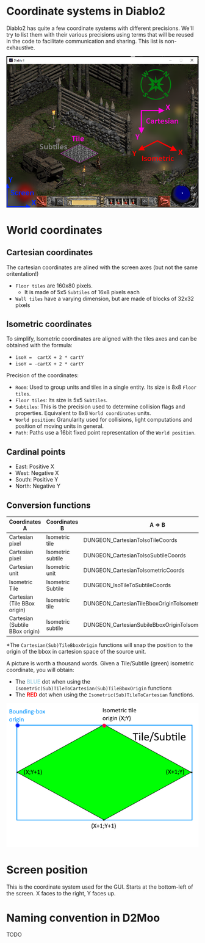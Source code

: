 # Coordinate systems in Diablo2

Diablo2 has quite a few coordinate systems with different precisions.
We'll try to list them with their various precisions using terms that will be reused in the code to facilitate communication and sharing. This list is non-exhaustive.

![D2 Coordinates](assets/img/Coordinates.png)

# World coordinates

## Cartesian coordinates

The cartesian coordinates are alined with the screen axes (but not the same oritentation!)

- `Floor tiles` are 160x80 pixels.
  - It is made of 5x5 `Subtiles` of 16x8 pixels each
- `Wall tiles` have a varying dimension, but are made of blocks of 32x32 pixels

## Isometric coordinates

To simplify, Isometric coordinates are aligned with the tiles axes and can be obtained with the formula:

- `isoX =  cartX + 2 * cartY`
- `isoY = -cartX + 2 * cartY`

Precision of the coordinates:

- `Room`: Used to group units and tiles in a single entity. Its size is 8x8 `Floor tiles`.
- `Floor tiles`: Its size is 5x5 `Subtiles`.
- `Subtiles`: This is the precision used to determine collision flags and properties. Equivalent to 8x8 `World coordinates` units.
- `World position`: Granularity used for collisions, light computations and position of moving units in general.
- `Path`: Paths use a 16bit fixed point representation of the `World position`.

## Cardinal points

- East: Positive X
- West: Negative X
- South: Positive Y
- North: Negative Y

## Conversion functions

| Coordinates A                   | Coordinates B     | A => B                                             | 1.10f ordinal  | B => A                                              | 1.10f ordinal  |
|---------------------------------|-------------------|----------------------------------------------------|----------------|-----------------------------------------------------|----------------|
| Cartesian pixel                 | Isometric tile    | DUNGEON_CartesianToIsoTileCoords                   | D2Common@10107 | DUNGEON_IsoTileToCartesianCoords                    | D2Common@10110 |
| Cartesian pixel                 | Isometric subtile | DUNGEON_CartesianToIsoSubtileCoords                | D2Common@10108 | DUNGEON_IsoSubTileToCartesianCoords                 | D2Common@10111 |
| Cartesian unit                  | Isometric unit    | DUNGEON_CartesianToIsometricCoords                 | D2Common@10109 | DUNGEON_IsometricToCartesianCoords                  | D2Common@10112 |
| Isometric Tile                  | Isometric Subtile | DUNGEON_IsoTileToSubtileCoords                     | D2Common@10113 | N/A                                                 | N/A            |
| Cartesian (Tile BBox origin)    | Isometric tile    | DUNGEON_CartesianTileBboxOriginToIsometricCoords*   | D2Common@10114 | DUNGEON_IsometricToCartesianTileBboxOriginCoords*    | D2Common@10115 |
| Cartesian (Subtile BBox origin) | Isometric subtile | DUNGEON_CartesianSubileBboxOriginToIsometricCoords* | D2Common@10116 | DUNGEON_IsometricToCartesianSubtileBboxOriginCoords* | D2Common@10117 |

*The `Cartesian(Sub)TileBboxOrigin` functions will snap the position to the origin of the bbox in cartesion space of the source unit.

A picture is worth a thousand words.
Given a Tile/Subtile (green) isometric coordinate, you will obtain:
- The <span style="color:lightblue">**BLUE**</span> dot when using the `Isometric(Sub)TileToCartesian(Sub)TileBboxOrigin` functions
- The <span style="color:red">**RED**</span> dot when using the `Isometric(Sub)TileToCartesian` functions.

![BBox origin](assets/img/BBoxCoordsConversion.png)


# Screen position

This is the coordinate system used for the GUI.
Starts at the bottom-left of the screen. X faces to the right, Y faces up.




# Naming convention in D2Moo

TODO